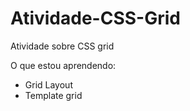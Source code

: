 # Atividade-CSS-Grid
Atividade sobre CSS grid

O que estou aprendendo:
- Grid Layout
- Template grid
